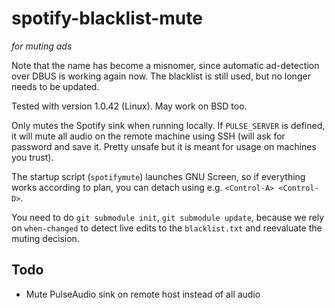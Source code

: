 # spotify-blacklist-mute
*for muting ads*

Note that the name has become a misnomer, since automatic ad-detection over DBUS is working again now. The blacklist is still used, but no longer needs to be updated.

Tested with version 1.0.42 (Linux). May work on BSD too.

Only mutes the Spotify sink when running locally. If `PULSE_SERVER` is defined, it will mute all audio on the remote machine using SSH (will ask for password and save it. Pretty unsafe but it is meant for usage on machines you trust).

The startup script (`spotifymute`) launches GNU Screen, so if everything works according to plan, you can detach using e.g. `<Control-A> <Control-D>`.

You need to do `git submodule init`, `git submodule update`, because we rely on `when-changed` to detect live edits to the `blacklist.txt` and reevaluate the muting decision.

Todo
----

* Mute PulseAudio sink on remote host instead of all audio
